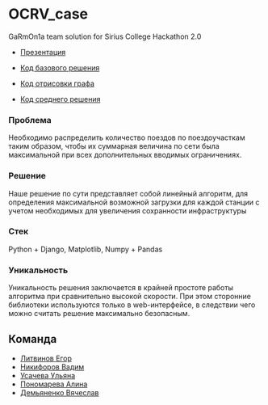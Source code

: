 # OCRV_case
GaRmOn1a team solution for Sirius College Hackathon 2.0

- [Презентация](./pres.pdf)

- [Код базового решения](./base.py)
- [Код отрисовки графа](./graph.py)
- [Код среднего решения](./new.ipynb)

### Проблема

Необходимо распределить количество поездов по поездоучасткам таким образом, чтобы их суммарная величина по сети была максимальной при всех дополнительных вводимых ограничениях.

### Решение

Наше решение по сути представляет собой линейный алгоритм, для определения максимальной возможной загрузки для каждой станции с учетом необходимых для увеличения сохранности инфраструктуры 

### Стек

Python + Django, Matplotlib, Numpy + Pandas

### Уникальность
Уникальность решения заключается в крайней простоте работы алгоритма при сравнительно высокой скорости. При этом сторонние библиотеки используются только в web-интерфейсе, в следствии чего можно считать решение максимально безопасным.


## Команда

- [Литвинов Егор](github.com/EgorikA4)
- [Никифоров Вадим](github.com/dimmension)
- [Усачева Ульяна](github.com/UsachovaUlyana)
- [Пономарева Алина](github.com/alyaa17)
- [Демьяненко Вячеслав](github.com/slavikyd)
